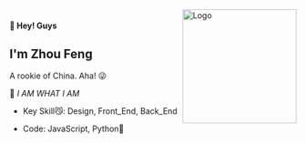 <img src="http://images.dorc.top/blog/blog-logo.png" alt="Logo" align="right" height="200">

#### 👋 Hey! Guys

## I'm Zhou Feng

A rookie of China. Aha! 😜

💨 _I AM WHAT I AM_

-   Key Skill😼:  Design, Front_End, Back_End

-   Code: JavaScript, Python🙈
